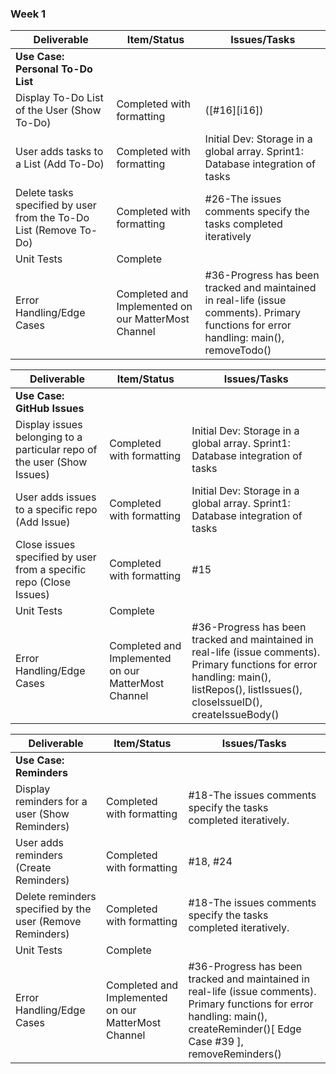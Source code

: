 ### Week 1

| Deliverable | Item/Status | Issues/Tasks |
| --- | --- | --- |
| **Use Case: Personal To-Do List** |  |   |
| Display To-Do List of the User (Show To-Do) | Completed with formatting | ([#16][i16]) |
| User adds tasks to a List (Add To-Do)| Completed with formatting | Initial Dev: Storage in a global array. Sprint1: Database integration of tasks |
| Delete tasks specified by user from the To-Do List (Remove To-Do) | Completed with formatting | #26-The issues comments specify the tasks completed iteratively|
| Unit Tests | Complete |  |
| Error Handling/Edge Cases | Completed and Implemented on our MatterMost Channel | #36-Progress has been tracked and maintained in real-life (issue comments). Primary functions for error handling: main(), removeTodo() |


| Deliverable | Item/Status | Issues/Tasks |
| --- | --- | --- |
| **Use Case: GitHub Issues** |  |   |
| Display issues belonging to a particular repo of the user (Show Issues) | Completed with formatting | Initial Dev: Storage in a global array. Sprint1: Database integration of tasks |
| User adds issues to a specific repo (Add Issue)| Completed with formatting | Initial Dev: Storage in a global array. Sprint1: Database integration of tasks |
| Close issues specified by user from a specific repo (Close Issues) | Completed with formatting | #15 |
| Unit Tests | Complete | |
| Error Handling/Edge Cases | Completed and Implemented on our MatterMost Channel | #36-Progress has been tracked and maintained in real-life (issue comments). Primary functions for error handling: main(), listRepos(), listIssues(), closeIssueID(), createIssueBody() |



| Deliverable | Item/Status | Issues/Tasks |
| --- | --- | --- |
| **Use Case: Reminders** |  |   |
| Display reminders for a user (Show Reminders) | Completed with formatting | #18-The issues comments specify the tasks completed iteratively. |
| User adds reminders (Create Reminders)| Completed with formatting | #18, #24 |
| Delete reminders specified by the user (Remove Reminders) | Completed with formatting | #18-The issues comments specify the tasks completed iteratively. |
| Unit Tests | Complete | |
| Error Handling/Edge Cases | Completed and Implemented on our MatterMost Channel | #36-Progress has been tracked and maintained in real-life (issue comments). Primary functions for error handling: main(), createReminder()[ Edge Case #39 ], removeReminders() |

